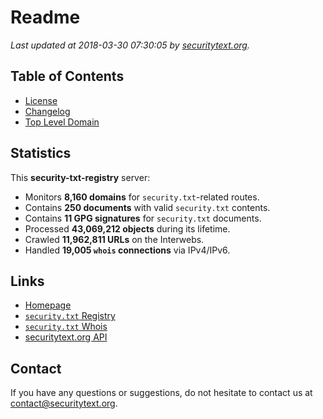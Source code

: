 # Readme

_Last updated at 2018-03-30 07:30:05 by [securitytext.org](https://securitytext.org)._

## Table of Contents

* [License](LICENSE.md)
* [Changelog](CHANGELOG.md)
* [Top Level Domain](TLD.md)

## Statistics

This **security-txt-registry** server:

* Monitors **8,160 domains** for `security.txt`-related routes.
* Contains **250 documents** with valid `security.txt` contents.
* Contains **11 GPG signatures** for `security.txt` documents.
* Processed **43,069,212 objects** during its lifetime.
* Crawled **11,962,811 URLs** on the Interwebs.
* Handled **19,005 `whois` connections** via IPv4/IPv6.

## Links

* [Homepage](https://securitytext.org)
* [`security.txt` Registry](https://registry.securitytext.org)
* [`security.txt` Whois](https://whois.securitytext.org)
* [securitytext.org API](https://registry.securitytext.org)

## Contact

If you have any questions or suggestions, do not hesitate to contact us at contact@securitytext.org.
